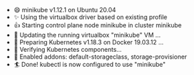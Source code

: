 - 😄 minikube v1.12.1 on Ubuntu 20.04
- ✨ Using the virtualbox driver based on existing profile
- 👍 Starting control plane node minikube in cluster minikube
- 🏃 Updating the running virtualbox "minikube" VM ...
- 🐳 Preparing Kubernetes v1.18.3 on Docker 19.03.12 ...
- 🔎 Verifying Kubernetes components...
- 🌟 Enabled addons: default-storageclass, storage-provisioner
- 🏄 Done! kubectl is now configured to use "minikube"
